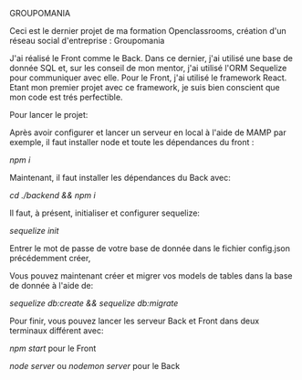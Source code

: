 GROUPOMANIA 

Ceci est le dernier projet de ma formation Openclassrooms, création d'un réseau social d'entreprise : Groupomania

J'ai réalisé le Front comme le Back. Dans ce dernier, j'ai utilisé une base de donnée SQL et, sur les conseil de mon mentor, j'ai utilisé l'ORM Sequelize pour communiquer avec elle.
Pour le Front, j'ai utilisé le framework React. Etant mon premier projet avec ce framework, je suis bien conscient que mon code est trés perfectible.

Pour lancer le projet:

Après avoir configurer et lancer un serveur en local à l'aide de MAMP par exemple, il faut installer node et toute les dépendances du front :

*npm i*

Maintenant, il faut installer les dépendances du Back avec:

*cd ./backend && npm i* 

Il faut, à présent, initialiser et configurer sequelize:

*sequelize init*

Entrer le mot de passe de votre base de donnée dans le fichier config.json précédemment créer,

Vous pouvez maintenant créer et migrer vos models de tables dans la base de donnée à l'aide de:

*sequelize db:create && sequelize db:migrate*

Pour finir, vous pouvez lancer les serveur Back et Front dans deux terminaux différent avec:

*npm start* pour le Front

*node server* ou *nodemon server* pour le Back
